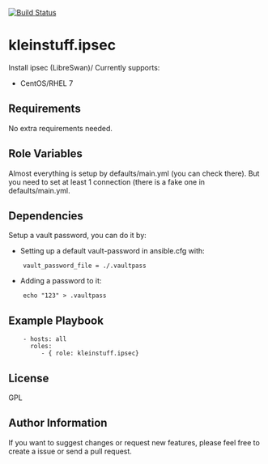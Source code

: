 [![Build Status](https://travis-ci.org/kleinstuff/ansible-zabbix-agent.png)](https://travis-ci.org/kleinstuff/ansible-zabbix-agent)

kleinstuff.ipsec
=========

Install ipsec (LibreSwan)/
Currently supports:
* CentOS/RHEL 7

Requirements
------------

No extra requirements needed.

Role Variables
--------------

Almost everything is setup by defaults/main.yml (you can check there).
But you need to set at least 1 connection (there is a fake one in defaults/main.yml.

Dependencies
------------

Setup a vault password, you can do it by:
* Setting up a default vault-password in ansible.cfg with:
```
    vault_password_file = ./.vaultpass
```
* Adding a password to it:
```
    echo "123" > .vaultpass
```

Example Playbook
----------------

```
    - hosts: all
      roles:
         - { role: kleinstuff.ipsec}
```
License
-------

GPL

Author Information
------------------

If you want to suggest changes or request new features, please feel free to create a issue or send a pull request.
